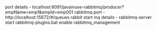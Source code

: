 port details -
    localhost:8091/javainuse-rabbitmq/producer?empName=emp1&empId=emp001
rabbitmq port -
    http://localhost:15672/#/queues 
rabbit start mq details - 
    rabbitmq-server start
    rabbitmq-plugins.bat enable rabbitmq_management
